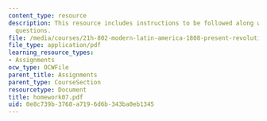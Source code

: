 ```yaml
---
content_type: resource
description: This resource includes instructions to be followed along with the homework
  questions.
file: /media/courses/21h-802-modern-latin-america-1808-present-revolution-dictatorship-democracy-spring-2005/0e8c739b3768a7196d6b343ba0eb1345_homework07.pdf
file_type: application/pdf
learning_resource_types:
- Assignments
ocw_type: OCWFile
parent_title: Assignments
parent_type: CourseSection
resourcetype: Document
title: homework07.pdf
uid: 0e8c739b-3768-a719-6d6b-343ba0eb1345
---
```

